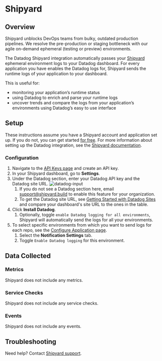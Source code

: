 # Shipyard

## Overview

Shipyard unblocks DevOps teams from bulky, outdated production pipelines. We resolve the pre-production or staging bottleneck with our agile on-demand ephemeral (testing or preview) environments.

The Datadog Shipyard integration automatically passes your [Shipyard][1] ephemeral environment logs to your Datadog dashboard. For every application you have enables the Datadog logs for, Shipyard sends the runtime logs of your application to your dashboard. 

This is useful for: 

- monitoring your application’s runtime status
- using Datadog to enrich and parse your runtime logs
- uncover trends and compare the logs from your application’s environments using Datadog’s easy to use interface

## Setup

These instructions assume you have a Shipyard account and application set up. If you do not, you can get started [for free][2]. For more information about setting up the Datadog integration, see the [Shipyard documentation][7]. 

### Configuration

1. Navigate to the [API Keys page][5] and create an API key.
2. In your Shipyard dashboard, go to **Settings**. 
3. Under the Datadog section, enter your Datadog API key and the Datadog site URL.
   ![datadog-input][6]
   1. If you do not see a Datadog section here, email [support@shipyard.build][3] to enable this feature for your organization.
   2. To get the Datadog site URL, see [Getting Started with Datadog Sites][4] and compare your dashboard's site URL to the ones in the table.
3. Click **Install Datadog**.
   1. Optionally, toggle `enable Datadog logging for all environments`, Shipyard will automatically send the logs for all your environments.
4. To select specific environments from which you want to send logs for each repo, see the [Configure Application page][10]. 
   1. Select the **Notification Settings** tab. 
   2. Toggle `Enable Datadog logging` for this environment.

## Data Collected

### Metrics

Shipyard does not include any metrics.

### Service Checks

Shipyard does not include any service checks.

### Events

Shipyard does not include any events.

## Troubleshooting

Need help? Contact [Shipyard support][3].

[1]: https://shipyard.build/
[2]: https://shipyard.build/signup
[3]: mailto:support@shipyard.build
[4]: https://docs.datadoghq.com/getting_started/site/#access-the-datadog-site
[5]: https://app.datadoghq.com/organization-settings/api-keys
[6]: https://raw.githubusercontent.com/mesmith027/DataDog-integrations-extras/shipyard-integration/shipyard/images/datadog-input.png
[7]: https://docs.shipyard.build/docs/integrations/#send-logs-to-datadog
[8]: https://www.datadoghq.com/solutions/log-analysis-and-correlation/
[9]: https://www.datadoghq.com/solutions/shift-left-testing/
[10]: https://docs.shipyard.build/docs/config
